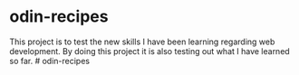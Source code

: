 # odin-recipes
This project is to test the new skills I have been learning regarding web development. By doing this project it is also testing out what I have learned so far. # odin-recipes
